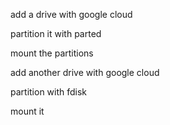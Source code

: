 add a drive with google cloud

partition it with parted

mount the partitions

add another drive with google cloud

partition with fdisk

mount it
